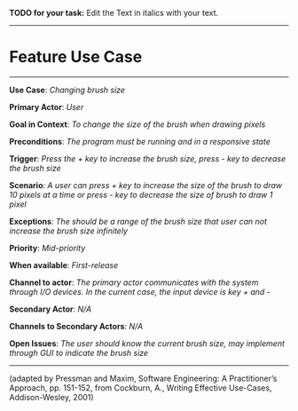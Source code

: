 **TODO for your task:** Edit the Text in italics with your text.

<hr>

# Feature Use Case

<hr>

**Use Case**: *Changing brush size*

**Primary Actor**: *User*

**Goal in Context**: *To change the size of the brush when drawing pixels*

**Preconditions**: *The program must be running and in a responsive state*

**Trigger**: *Press the + key to increase the brush size, press - key to decrease the brush size*
  
**Scenario**: *A user can press + key to increase the size of the brush to draw 10 pixels at a time or press - key to decrease the size of brush to draw 1 pixel*
 
**Exceptions**: *The should be a range of the brush size that user can not increase the brush size infinitely*

**Priority**: *Mid-priority*

**When available**: *First-release*

**Channel to actor**: *The primary actor communicates with the system through I/O devices. In the current case, the input device is key + and -*

**Secondary Actor**: *N/A*

**Channels to Secondary Actors**: *N/A*

**Open Issues**: *The user should know the current brush size, may implement through GUI to indicate the brush size*

<hr>



(adapted by Pressman and Maxim, Software Engineering: A Practitioner’s Approach, pp. 151-152, from Cockburn,
A., Writing Effective Use-Cases, Addison-Wesley, 2001)
